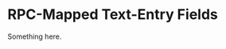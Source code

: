[title]: # (RPC-Mapped Text-Entry Fields)
[tags]: # (XXX)
[priority]: # (2574)
# RPC-Mapped Text-Entry Fields
Something here.
